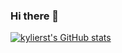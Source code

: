 ### Hi there 👋

<!--
**kylierst/kylierst** is a ✨ _special_ ✨ repository because its `README.md` (this file) appears on your GitHub profile.

Here are some ideas to get you started:

- 🔭 I’m currently working on ...
- 🌱 I’m currently learning ...
- 👯 I’m looking to collaborate on ...
- 🤔 I’m looking for help with ...
- 💬 Ask me about ...
- 📫 How to reach me: ...
- 😄 Pronouns: ...
- ⚡ Fun fact: ...
-->

[![kylierst's GitHub stats](https://github-readme-stats.vercel.app/api?username=kylierst&count_private=true&show_icons=true&theme=dark)](https://github.com/anuraghazra/github-readme-stats)

